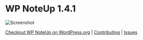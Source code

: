 # WP NoteUp 1.4.1

![Screenshot](https://cloudup.com/cKtfRa-MxFQ+)

[Checkout WP NoteUp on WordPress.org](https://wordpress.org/plugins/wp-noteup/) | [Contributing](https://github.com/aubreypwd/contributing) | [Issues](https://github.com/aubreypwd/wp-noteup/milestone/6)
